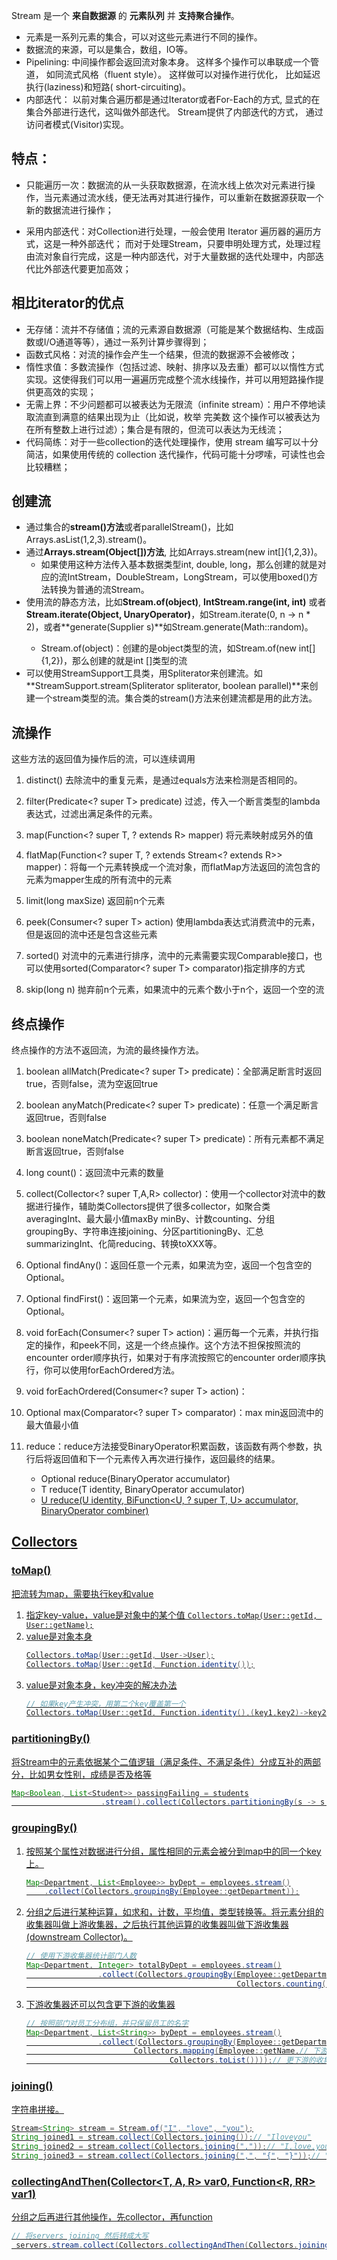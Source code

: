 <!--
 * @Author: QingHui Meng
 * @Date: 2020-10-12 16:58:08
-->
Stream 是一个 **来自数据源** 的 **元素队列** 并 **支持聚合操作**。
* 元素是一系列元素的集合，可以对这些元素进行不同的操作。
* 数据流的来源，可以是集合，数组，IO等。
* Pipelining: 中间操作都会返回流对象本身。 这样多个操作可以串联成一个管道， 如同流式风格（fluent style）。 这样做可以对操作进行优化， 比如延迟执行(laziness)和短路( short-circuiting)。
* 内部迭代： 以前对集合遍历都是通过Iterator或者For-Each的方式, 显式的在集合外部进行迭代，这叫做外部迭代。 Stream提供了内部迭代的方式， 通过访问者模式(Visitor)实现。

## 特点：
* 只能遍历一次：数据流的从一头获取数据源，在流水线上依次对元素进行操作，当元素通过流水线，便无法再对其进行操作，可以重新在数据源获取一个新的数据流进行操作；

* 采用内部迭代：对Collection进行处理，一般会使用 Iterator 遍历器的遍历方式，这是一种外部迭代；
而对于处理Stream，只要申明处理方式，处理过程由流对象自行完成，这是一种内部迭代，对于大量数据的迭代处理中，内部迭代比外部迭代要更加高效；

## 相比iterator的优点
* 无存储：流并不存储值；流的元素源自数据源（可能是某个数据结构、生成函数或I/O通道等等），通过一系列计算步骤得到；
* 函数式风格：对流的操作会产生一个结果，但流的数据源不会被修改；
* 惰性求值：多数流操作（包括过滤、映射、排序以及去重）都可以以惰性方式实现。这使得我们可以用一遍遍历完成整个流水线操作，并可以用短路操作提供更高效的实现；
* 无需上界：不少问题都可以被表达为无限流（infinite stream）：用户不停地读取流直到满意的结果出现为止（比如说，枚举 完美数 这个操作可以被表达为在所有整数上进行过滤）；集合是有限的，但流可以表达为无线流；
* 代码简练：对于一些collection的迭代处理操作，使用 stream 编写可以十分简洁，如果使用传统的 collection 迭代操作，代码可能十分啰嗦，可读性也会比较糟糕；

## 创建流
* 通过集合的**stream()方法**或者parallelStream()，比如Arrays.asList(1,2,3).stream()。
* 通过**Arrays.stream(Object[])方法**, 比如Arrays.stream(new int[]{1,2,3})。
    * 如果使用这种方法传入基本数据类型int, double, long，那么创建的就是对应的流IntStream，DoubleStream，LongStream，可以使用boxed()方法转换为普通的流Stream<Integer>。
* 使用流的静态方法，比如**Stream.of(object)**, **IntStream.range(int, int)** 或者 **Stream.iterate(Object, UnaryOperator)**，如Stream.iterate(0, n -> n * 2)，或者**generate(Supplier<T> s)**如Stream.generate(Math::random)。
    * Stream.of(object)：创建的是object类型的流，如Stream.of(new int[]{1,2})，那么创建的就是int []类型的流
* 可以使用StreamSupport工具类，用Spliterator来创建流。如**StreamSupport.stream(Spliterator<T> spliterator, boolean parallel)**来创建一个stream<T>类型的流。集合类的stream()方法来创建流都是用的此方法。

## 流操作
这些方法的返回值为操作后的流，可以连续调用
1. distinct()  去除流中的重复元素，是通过equals方法来检测是否相同的。

2. filter(Predicate<? super T> predicate)  过滤，传入一个断言类型的lambda表达式，过滤出满足条件的元素。

3. map(Function<? super T, ? extends R> mapper)  将元素映射成另外的值

4. flatMap(Function<? super T, ? extends Stream<? extends R>> mapper)：将每一个元素转换成一个流对象，而flatMap方法返回的流包含的元素为mapper生成的所有流中的元素

5. limit(long maxSize)  返回前n个元素

6. peek(Consumer<? super T> action)  使用lambda表达式消费流中的元素，但是返回的流中还是包含这些元素

7. sorted()  对流中的元素进行排序，流中的元素需要实现Comparable接口，也可以使用sorted(Comparator<? super T> comparator)指定排序的方式

8. skip(long n)  抛弃前n个元素，如果流中的元素个数小于n个，返回一个空的流


## 终点操作
终点操作的方法不返回流，为流的最终操作方法。
1. boolean allMatch(Predicate<? super T> predicate)：全部满足断言时返回true，否则false，流为空返回true

2. boolean anyMatch(Predicate<? super T> predicate)：任意一个满足断言返回true，否则false

3. boolean noneMatch(Predicate<? super T> predicate)：所有元素都不满足断言返回true，否则false

4. long count()：返回流中元素的数量

5. collect(Collector<? super T,A,R> collector)：使用一个collector对流中的数据进行操作，辅助类Collectors提供了很多collector，如聚合类averagingInt、最大最小值maxBy minBy、计数counting、分组groupingBy、字符串连接joining、分区partitioningBy、汇总summarizingInt、化简reducing、转换toXXX等。

6. Optional<T> findAny()：返回任意一个元素，如果流为空，返回一个包含空的Optional。

7. Optional<T> findFirst()：返回第一个元素，如果流为空，返回一个包含空的Optional。

8. void forEach(Consumer<? super T> action)：遍历每一个元素，并执行指定的操作，和peek不同，这是一个终点操作。这个方法不担保按照流的encounter order顺序执行，如果对于有序流按照它的encounter order顺序执行，你可以使用forEachOrdered方法。

9. void forEachOrdered(Consumer<? super T> action)：

10. Optional<T> max(Comparator<? super T> comparator)：max  min返回流中的最大值最小值

11. reduce：reduce方法接受BinaryOperator积累函数，该函数有两个参数，执行后将返回值和下一个元素传入再次进行操作，返回最终的结果。
    * Optional<T> reduce(BinaryOperator<T> accumulator)
    * T reduce(T identity, BinaryOperator<T> accumulator)
    * <U> U reduce(U identity,
                 BiFunction<U, ? super T, U> accumulator,
                 BinaryOperator<U> combiner)

## Collectors
### toMap()
把流转为map，需要执行key和value
1. 指定key-value，value是对象中的某个值 ``Collectors.toMap(User::getId, User::getName);``
2. value是对象本身 
    ```java
    Collectors.toMap(User::getId, User->User);
    Collectors.toMap(User::getId, Function.identity());
    ```
3. value是对象本身，key冲突的解决办法
    ```java
    // 如果key产生冲突，用第二个key覆盖第一个
    Collectors.toMap(User::getId, Function.identity(),(key1,key2)->key2)
    ```

### partitioningBy()
将Stream中的元素依据某个二值逻辑（满足条件、不满足条件）分成互补的两部分，比如男女性别，成绩是否及格等
```java
Map<Boolean, List<Student>> passingFailing = students
                    .stream().collect(Collectors.partitioningBy(s -> s.getGrade() >= PASS_THRESHOLD));
```

### groupingBy()
1. 按照某个属性对数据进行分组，属性相同的元素会被分到map中的同一个key上。
    ```java
    Map<Department, List<Employee>> byDept = employees.stream()
        .collect(Collectors.groupingBy(Employee::getDepartment));
    ```
2. 分组之后进行某种运算，如求和，计数，平均值，类型转换等。将元素分组的收集器叫做上游收集器，之后执行其他运算的收集器叫做下游收集器(downstream Collector)。
    ```java
    // 使用下游收集器统计部门人数
    Map<Department, Integer> totalByDept = employees.stream()
                    .collect(Collectors.groupingBy(Employee::getDepartment,
                                                   Collectors.counting()));// 下游收集器
    ```
3. 下游收集器还可以包含更下游的收集器
    ```java
    // 按照部门对员工分布组，并只保留员工的名字
    Map<Department, List<String>> byDept = employees.stream()
                    .collect(Collectors.groupingBy(Employee::getDepartment,
                            Collectors.mapping(Employee::getName,// 下游收集器
                                    Collectors.toList())));// 更下游的收集器
    ```

### joining()
字符串拼接。
```java
Stream<String> stream = Stream.of("I", "love", "you");
String joined1 = stream.collect(Collectors.joining());// "Iloveyou"
String joined2 = stream.collect(Collectors.joining(","));// "I,love,you"
String joined3 = stream.collect(Collectors.joining(",", "{", "}"));// "{I,love,you}"
```

### collectingAndThen(Collector<T, A, R> var0, Function<R, RR> var1)
分组之后再进行其他操作，先collector，再function
```java
// 将servers joining 然后转成大写
 servers.stream.collect(Collectors.collectingAndThen(Collectors.joining(","), String::toUpperCase));
```